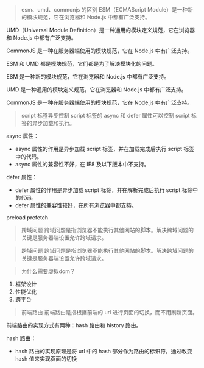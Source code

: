> esm、umd、commonjs 的区别
ESM（ECMAScript Module）是一种新的模块规范，它在浏览器和 Node.js 中都有广泛支持。

UMD（Universal Module Definition）是一种通用的模块定义规范，它在浏览器和 Node.js 中都有广泛支持。

CommonJS 是一种在服务器端使用的模块规范，它在 Node.js 中有广泛支持。

ESM 和 UMD 都是模块规范，它们都是为了解决模块化的问题。

ESM 是一种新的模块规范，它在浏览器和 Node.js 中都有广泛支持。

UMD 是一种通用的模块定义规范，它在浏览器和 Node.js 中都有广泛支持。

CommonJS 是一种在服务器端使用的模块规范，它在 Node.js 中有广泛支持。

> script 标签异步控制
script 标签的 async 和 defer 属性可以控制 script 标签的异步加载和执行。

async 属性：

- async 属性的作用是异步加载 script 标签，并在加载完成后执行 script 标签中的代码。
- async 属性的兼容性不好，在 IE8 及以下版本中不支持。

defer 属性： 

- defer 属性的作用是异步加载 script 标签，并在解析完成后执行 script 标签中的代码。
- defer 属性的兼容性较好，在所有浏览器中都支持。

preload 
prefetch

> 跨域问题
跨域问题是指浏览器不能执行其他网站的脚本。解决跨域问题的关键是服务器端设置允许跨域请求。

> 跨域问题
跨域问题是指浏览器不能执行其他网站的脚本。解决跨域问题的关键是服务器端设置允许跨域请求。

> 为什么需要虚拟dom？
1. 框架设计
2. 性能优化
3. 跨平台

> 前端路由
前端路由是指根据前端的 url 进行页面的切换，而不用刷新页面。

前端路由的实现方式有两种：hash 路由和 history 路由。

hash 路由：

- hash 路由的实现原理是将 url 中的 hash 部分作为路由的标识符，通过改变 hash 值来实现页面的切换